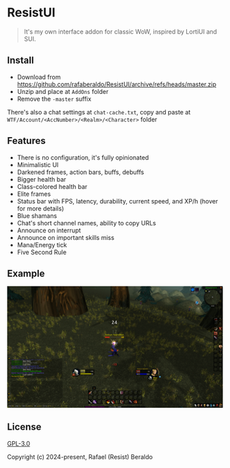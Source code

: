 # ResistUI

> It's my own interface addon for classic WoW, inspired by LortiUI and SUI.

## Install

- Download from https://github.com/rafaberaldo/ResistUI/archive/refs/heads/master.zip
- Unzip and place at `AddOns` folder
- Remove the `-master` suffix

There's also a chat settings at `chat-cache.txt`, copy and paste
at `WTF/Account/<AccNumber>/<Realm>/<Character>` folder

## Features

- There is no configuration, it's fully opinionated
- Minimalistic UI
- Darkened frames, action bars, buffs, debuffs
- Bigger health bar
- Class-colored health bar
- Elite frames
- Status bar with FPS, latency, durability, current speed, and XP/h (hover for more details)
- Blue shamans
- Chat's short channel names, ability to copy URLs
- Announce on interrupt
- Announce on important skills miss
- Mana/Energy tick
- Five Second Rule

## Example

![](example.png)

## License

[GPL-3.0](https://github.com/rafaberaldo/ResistUI/blob/master/LICENSE)

Copyright (c) 2024-present, Rafael (Resist) Beraldo
